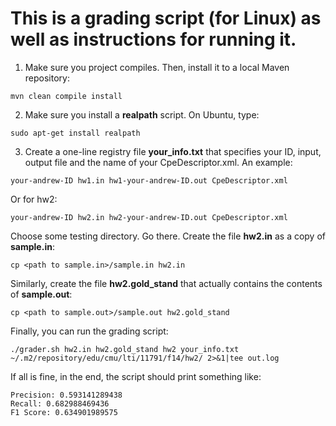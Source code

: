 This is a grading script (for Linux) as well as instructions for running it.
===================================================

1) Make sure you project compiles. Then, install it to a local Maven repository:
```
mvn clean compile install
```

2) Make sure you install a **realpath** script. On Ubuntu, type:
```
sudo apt-get install realpath
```

3) Create a one-line registry file **your_info.txt** that specifies your ID, input, output file and the name of your CpeDescriptor.xml. An example:

```
your-andrew-ID hw1.in hw1-your-andrew-ID.out CpeDescriptor.xml
```

Or for hw2:

```
your-andrew-ID hw2.in hw2-your-andrew-ID.out CpeDescriptor.xml
```

Choose some testing directory. Go there. Create the file **hw2.in** as a copy of **sample.in**:

```
cp <path to sample.in>/sample.in hw2.in
```

Similarly, create the file **hw2.gold_stand** that actually contains the contents of **sample.out**:
```
cp <path to sample.out>/sample.out hw2.gold_stand
```

Finally, you can run the grading script:
```
./grader.sh hw2.in hw2.gold_stand hw2 your_info.txt ~/.m2/repository/edu/cmu/lti/11791/f14/hw2/ 2>&1|tee out.log
```

If all is fine, in the end, the script should print something like:
```
Precision: 0.593141289438
Recall: 0.682988469436
F1 Score: 0.634901989575
```

